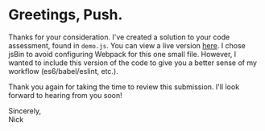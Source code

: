 # Greetings, Push.

Thanks for your consideration. I've created a solution to your code assessment, found in `demo.js`. You can view a live version [here](http://jsbin.com/hojoyuyipi/1/edit?js,output). I chose jsBin to avoid configuring Webpack for this one small file. However, I wanted to include this version of the code to give you a better sense of my workflow (es6/babel/eslint, etc.).

Thank you again for taking the time to review this submission. I'll look forward to hearing from you soon!

Sincerely,<br>
Nick



